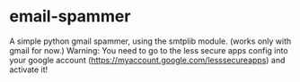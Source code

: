 # email-spammer
A simple python gmail spammer, using the smtplib module. (works only with gmail for now.)
Warning: You need to go to the less secure apps config into your google account (https://myaccount.google.com/lesssecureapps) and activate it!

